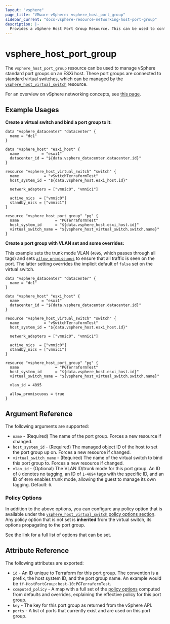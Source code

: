 ```yaml
---
layout: "vsphere"
page_title: "VMware vSphere: vsphere_host_port_group"
sidebar_current: "docs-vsphere-resource-networking-host-port-group"
description: |-
  Provides a vSphere Host Port Group Resource. This can be used to configure port groups direct on an ESXi host.
---
```


# vsphere\_host\_port\_group

The `vsphere_host_port_group` resource can be used to manage vSphere standard
port groups on an ESXi host. These port groups are connected to standard
virtual switches, which can be managed by the
[`vsphere_host_virtual_switch`][host-virtual-switch] resource.

For an overview on vSphere networking concepts, see [this page][ref-vsphere-net-concepts].

[host-virtual-switch]: /docs/providers/vsphere/r/host_virtual_switch.html
[ref-vsphere-net-concepts]: https://docs.vmware.com/en/VMware-vSphere/6.5/com.vmware.vsphere.networking.doc/GUID-2B11DBB8-CB3C-4AFF-8885-EFEA0FC562F4.html

## Example Usages

**Create a virtual switch and bind a port group to it:**

```hcl
data "vsphere_datacenter" "datacenter" {
  name = "dc1"
}

data "vsphere_host" "esxi_host" {
  name          = "esxi1"
  datacenter_id = "${data.vsphere_datacenter.datacenter.id}"
}

resource "vsphere_host_virtual_switch" "switch" {
  name           = "vSwitchTerraformTest"
  host_system_id = "${data.vsphere_host.esxi_host.id}"

  network_adapters = ["vmnic0", "vmnic1"]

  active_nics  = ["vmnic0"]
  standby_nics = ["vmnic1"]
}

resource "vsphere_host_port_group" "pg" {
  name                = "PGTerraformTest"
  host_system_id      = "${data.vsphere_host.esxi_host.id}"
  virtual_switch_name = "${vsphere_host_virtual_switch.switch.name}"
}
```

**Create a port group with VLAN set and some overrides:**

This example sets the trunk mode VLAN (`4095`, which passes through all tags)
and sets
[`allow_promiscuous`](/docs/providers/vsphere/r/host_virtual_switch.html#allow_promiscuous)
to ensure that all traffic is seen on the port. The latter setting overrides
the implicit default of `false` set on the virtual switch.

```hcl
data "vsphere_datacenter" "datacenter" {
  name = "dc1"
}

data "vsphere_host" "esxi_host" {
  name          = "esxi1"
  datacenter_id = "${data.vsphere_datacenter.datacenter.id}"
}

resource "vsphere_host_virtual_switch" "switch" {
  name           = "vSwitchTerraformTest"
  host_system_id = "${data.vsphere_host.esxi_host.id}"

  network_adapters = ["vmnic0", "vmnic1"]

  active_nics  = ["vmnic0"]
  standby_nics = ["vmnic1"]
}

resource "vsphere_host_port_group" "pg" {
  name                = "PGTerraformTest"
  host_system_id      = "${data.vsphere_host.esxi_host.id}"
  virtual_switch_name = "${vsphere_host_virtual_switch.switch.name}"

  vlan_id = 4095

  allow_promiscuous = true
}
```

## Argument Reference

The following arguments are supported:

* `name` - (Required) The name of the port group.  Forces a new resource if
  changed.
* `host_system_id` - (Required) The managed object ID of the host to set the
  port group up on. Forces a new resource if changed.
* `virtual_switch_name` - (Required) The name of the virtual switch to bind
  this port group to. Forces a new resource if changed.
* `vlan_id` - (Optional) The VLAN ID/trunk mode for this port group.  An ID of
  `0` denotes no tagging, an ID of `1`-`4094` tags with the specific ID, and an
  ID of `4095` enables trunk mode, allowing the guest to manage its own
  tagging. Default: `0`.

### Policy Options

In addition to the above options, you can configure any policy option that is
available under the [`vsphere_host_virtual_switch` policy options
section][host-vswitch-policy-options].  Any policy option that is not set is
**inherited** from the virtual switch, its options propagating to the port
group.

See the link for a full list of options that can be set.

[host-vswitch-policy-options]: /docs/providers/vsphere/r/host_virtual_switch.html#policy-options

## Attribute Reference

The following attributes are exported:

* `id` - An ID unique to Terraform for this port group. The convention is a
  prefix, the host system ID, and the port group name. An example would be
  `tf-HostPortGroup:host-10:PGTerraformTest`.
* `computed_policy` - A map with a full set of the [policy
  options][host-vswitch-policy-options] computed from defaults and overrides,
  explaining the effective policy for this port group.
* `key` - The key for this port group as returned from the vSphere API.
* `ports` - A list of ports that currently exist and are used on this port group.
